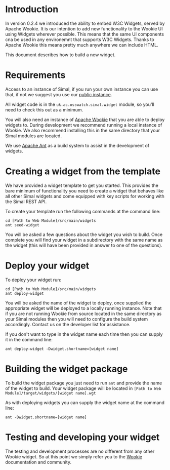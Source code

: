 # Introduction #

In version 0.2.4 we introduced the ability to embed W3C Widgets, served by Apache Wookie. It is our intention to add new functionality to the Wookie UI using Widgets wherever possible. This means that the same UI components cna be used in any environemnt that supports W3C Widgets. Thanks to Apache Wookie this means pretty much anywhere we can include HTML.

This document describes how to build a new widget.

# Requirements #

Access to an instance of Simal, if you run your own instance you can use that, if not we suggest you use our [public instance](http://registry.oss-watch.ac.uk).

All widget code is in the `uk.ac.osswatch.simal.widget` module, so you'll need to check this out as a minimum.

You will also need an instance of [Apache Wookie](http://incubator.apache.org/wookie) that you are able to deploy widgets to. During development we recommend running a local instance of Wookie. We also recommend installing this in the same directory that your Simal modules are located.

We use [Apache Ant](http://ant.apache.org) as a build system to assist in the development of widgets.

# Creating a widget from the template #

We have provided a widget template to get you started. This provides the bare minimum of functionality you need to create a widget that behaves like all other Simal widgets and come equipped with key scripts for working with the Simal REST API.

To create your template run the following commands at the command line:

```
cd [Path to Web Module]/src/main/widgets
ant seed-widget
```

You will be asked a few questions about the widget you wish to build. Once complete you will find your widget in a subdirectory with the same name as the widget (this will have been provided in answer to one of the questions).

# Deploy your widget #

To deploy your widget run:

```
cd [Path to Web Module]/src/main/widgets
ant deploy-widget
```

You will be asked the name of the widget to deploy, once supplied the appropriate widget will be deployed to a locally running instance. Note that if you are not running Wookie from source located in the same directory as your Simal modules then you will need to configure the build system accordingly. Contact us on the developer list for assistance.

If you don't want to type in the widget name each time then you can supply it in  the command line:

```
ant deploy-widget -Dwidget.shortname=[widget name]
```

# Building the widget package #

To build the widget package you just need to run `ant` and provide the name of the widget to build. Your widget package will be located in `[Path to Web Module]/target/widgets/[widget name].wgt`

As with deploying widgets you can supply the widget name at the command line:

```
ant -Dwidget.shortname=[widget name]
```

# Testing and developing your widget #

The testing and development processes are no different from any other Wookie widget. So at this point we simply refer you to the [Wookie](http://incubator.apache.org/wookie) documentation and community.
